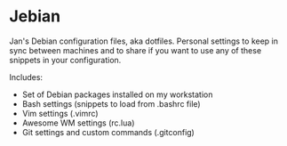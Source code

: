 Jebian
======

Jan's Debian configuration files, aka dotfiles. Personal settings to keep in
sync between machines and to share if you want to use any of these snippets in
your configuration.

Includes:

* Set of Debian packages installed on my workstation
* Bash settings (snippets to load from .bashrc file)
* Vim settings (.vimrc)
* Awesome WM settings (rc.lua)
* Git settings and custom commands (.gitconfig)

